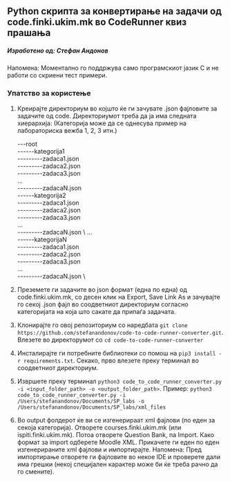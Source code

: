 ## Python скрипта за конвертирање на задачи од code.finki.ukim.mk во CodeRunner квиз прашања

##### Изработено од: Стефан Андонов

Напомена: Моментално го поддржува само програмскиот јазик C и не работи со скриени тест примери. 

### Упатство за користење

1. Креирајте директориум во којшто ќе ги зачувате .json фајловите за задачите од code. Директориумот треба да ја има следната хиерархија: (Категорија може да се однесува пример на лабораториска вежба 1, 2, 3 итн.)

    ---root \
    ------kategorija1 \
    ---------zadaca1.json \
    ---------zadaca2.json \
    ---------zadaca3.json \
    ... \
    ---------zadacaN.json \
    ------kategorija2 \
    ---------zadaca1.json \
    ---------zadaca2.json \
    ---------zadaca3.json \
    ... \
    ---------zadacaN.json \\
    ... \
    ------kategorijaN \
    ---------zadaca1.json \
    ---------zadaca2.json \
    ---------zadaca3.json \
    ... \
    ---------zadacaN.json \\
    
    
2. Преземете ги задачите во json формат (една по една) од code.finki.ukim.mk, со десен клик на Export, Save Link As и зачувајте го секој .json фајл во соодветниот директориум согласно категоријата на која што сакате да припаѓа задачата.

3. Клонирајте го овој репозиториум со наредбата `git clone https://github.com/stefanandonov/code-to-code-runner-converter.git`. Влезете во директорумот со `cd code-to-code-runner-converter`

4. Инсталирајте ги потребните библиотеки со помош на `pip3 install -r requirements.txt`. Секако, прво влезете преку терминал во соодветниот директориум.

5. Извршете преку терминал `python3 code_to_code_runner_converter.py -i <input_folder_path> -o <output_folder_path>`. Пример: `python3 code_to_code_runner_converter.py -i /Users/stefanandonov/Documents/SP_labs -o /Users/stefanandonov/Documents/SP_labs/xml_files`

6. Во output фолдерот ќе ви се изгенерираат xml фајлови (по еден за секоја категорија). Отворете courses.finki.ukim.mk (или ispiti.finki.ukim.mk). Потоа отворете Question Bank, па Import. Како формат за import одберете Moodle XML. Прикачете ги еден по еден изгенерираните xml фајлови и импортирајте. Напомена: Пред импортирање отворете ги фајловите во некое IDE и проверете дали има грешки (некој специјален карактер може би ќе треба рачно да го смените).

